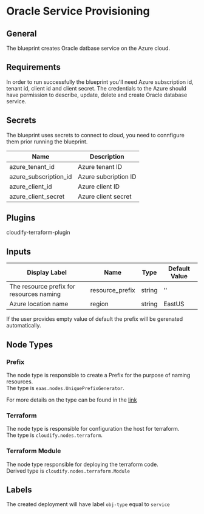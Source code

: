 # Oracle Service Provisioning

## General

The blueprint creates Oracle datbase service on the Azure cloud. 

## Requirements

In order to run successfully the blueprint you'll need Azure subscription id, tenant id, client id and client secret. The credentials to the Azure should have permission to describe, update, delete and create Oracle database service.

## Secrets

The blueprint uses secrets to connect to cloud, you need to connfigure them prior running the blueprint.


| Name                  | Description                                                                        |
| --------------------- | ---------------------------------------------------------------------------------- |
| azure_tenant_id       | Azure tenant ID                                                                    |
| azure_subscription_id | Azure subcription ID                                                               |
| azure_client_id       | Azure client ID                                                                    |
| azure_client_secret   | Azure client secret                                                                |

## Plugins

cloudify-terraform-plugin

## Inputs

| Display Label                            | Name            | Type   | Default Value  |
| ---------------------------------------- | ----------------| ------ | -------------- |
| The resource prefix for resources naming | resource_prefix | string | ''             |
| Azure location name                      | region          | string | EastUS         |

If the user provides empty value of default the prefix will be gerenated automatically.

## Node Types

### Prefix
The node type is responsible to create a Prefix for the purpose of naming resources.\
The type is `eaas.nodes.UniquePrefixGenerator`.

For more details on the type can be found in the [link](https://github.com/cloudify-community/eaas-example/blob/master/utils/custom_types.yaml)

### Terraform
The node type is responsible for configuration the host for terraform.\
The type is `cloudify.nodes.terraform`.

### Terraform Module
The node type responsible for deploying the terraform code.\
Derived type is `cloudify.nodes.terraform.Module`

## Labels

The created deployment will have label `obj-type` equal to `service`